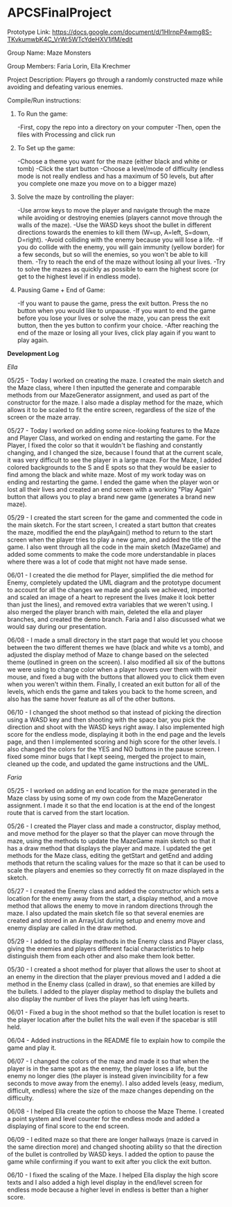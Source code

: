 # APCSFinalProject

Prototype Link: https://docs.google.com/document/d/1HIrnpP4wmg8S-TKvkumwbK4C_VrWr5WTcYdeHXV1jfM/edit

Group Name: Maze Monsters

Group Members: Faria Lorin, Ella Krechmer

Project Description: Players go through a randomly constructed maze while avoiding and defeating various enemies.

Compile/Run instructions:

  1. To Run the game:

      -First, copy the repo into a directory on your computer
      -Then, open the files with Processing and click run

  2. To Set up the game:

      -Choose a theme you want for the maze (either black and white or tomb)
      -Click the start button
      -Choose a level/mode of difficulty (endless mode is not really endless and has a maximum of 50 levels, but after you complete one maze you move on to a bigger maze)

  3. Solve the maze by controlling the player:

      -Use arrow keys to move the player and navigate through the maze while avoiding or destroying enemies (players cannot move through the walls of the maze).
      -Use the WASD keys shoot the bullet in different directions towards the enemies to kill them (W=up, A=left, S=down, D=right).
      -Avoid colliding with the enemy because you will lose a life.
      -If you do collide with the enemy, you will gain immunity (yellow border) for a few seconds, but so will the enemies, so you won't be able to kill them.
      -Try to reach the end of the maze without losing all your lives.
      -Try to solve the mazes as quickly as possible to earn the highest score (or get to the highest level if in endless mode).

  4. Pausing Game + End of Game:

      -If you want to pause the game, press the exit button. Press the no button when you would like to unpause.
      -If you want to end the game before you lose your lives or solve the maze, you can press the exit button, then the yes button to confirm your choice.
      -After reaching the end of the maze or losing all your lives, click play again if you want to play again.

__Development Log__

_Ella_

05/25 - Today I worked on creating the maze. I created the main sketch and the Maze class, where I then inputted the generate and comparable methods from our MazeGenerator assignment, and used as part of the constructor for the maze. I also made a display method for the maze, which allows it to be scaled to fit the entire screen, regardless of the size of the screen or the maze array.


05/27 - Today I worked on adding some nice-looking features to the Maze and Player Class, and worked on ending and restarting the game. For the Player, I fixed the color so that it wouldn't be flashing and constantly changing, and I changed the size, because I found that at the current scale, it was very difficult to see the player in a large maze. For the Maze, I added colored backgrounds to the S and E spots so that they would be easier to find among the black and white maze. Most of my work today was on ending and restarting the game. I ended the game when the player won or lost all their lives and created an end screen with a working "Play Again" button that allows you to play a brand new game (generates a brand new maze).

05/29 - I created the start screen for the game and commented the code in the main sketch. For the start screen, I created a start button that creates the maze, modified the end the playAgain() method to return to the start screen when the player tries to play a new game, and added the title of the game. I also went through all the code in the main sketch (MazeGame) and added some comments to make the code more understandable in places where there was a lot of code that might not have made sense.

06/01 - I created the die method for Player, simplified the die method for Enemy, completely updated the UML diagram and the prototype document to account for all the changes we made and goals we achieved, imported and scaled an image of a heart to represent the lives (make it look better than just the lines), and removed extra variables that we weren't using. I also merged the player branch with main, deleted the ella and player branches, and created the demo branch. Faria and I also discussed what we would say during our presentation.

06/08 - I made a small directory in the start page that would let you choose between the two different themes we have (black and white vs a tomb), and adjusted the display method of Maze to change based on the selected theme (outlined in green on the screen). I also modified all six of the buttons we were using to change color when a player hovers over them with their mouse, and fixed a bug with the buttons that allowed you to click them even when you weren't within them. Finally, I created an exit button for all of the levels, which ends the game and takes you back to the home screen, and also has the same hover feature as all of the other buttons.

06/10 - I changed the shoot method so that instead of picking the direction using a WASD key and then shooting with the space bar, you pick the direction and shoot with the WASD keys right away. I also implemented high score for the endless mode, displaying it both in the end page and the levels page, and then I implemented scoring and high score for the other levels. I also changed the colors for the YES and NO buttons in the pause screen. I fixed some minor bugs that I kept seeing, merged the project to main, cleaned up the code, and updated the game instructions and the UML.


_Faria_

05/25 - I worked on adding an end location for the maze generated in the Maze class by using some of my own code from the MazeGenerator assignment. I made it so that the end location is at the end of the longest route that is carved from the start location.


05/26 - I created the Player class and made a constructor, display method, and move method for the player so that the player can move through the maze, using the methods to update the MazeGame main sketch so that it has a draw method that displays the player and maze. I updated the get methods for the Maze class, editing the getStart and getEnd and adding methods that return the scaling values for the maze so that it can be used to scale the players and enemies so they correctly fit on maze displayed in the sketch.


05/27 - I created the Enemy class and added the constructor which sets a location for the enemy away from the start, a display method, and a move method that allows the enemy to move in random directions through the maze. I also updated the main sketch file so that several enemies are created and stored in an ArrayList during setup and enemy move and enemy display are called in the draw method.


05/29 - I added to the display methods in the Enemy class and Player class, giving the enemies and players different facial characteristics to help distinguish them from each other and also make them look better.


05/30 - I created a shoot method for player that allows the user to shoot at an enemy in the direction that the player previous moved and I added a die method in the Enemy class (called in draw), so that enemies are killed by the bullets. I added to the player display method to display the bullets and also display the number of lives the player has left using hearts.


06/01 - Fixed a bug in the shoot method so that the bullet location is reset to the player location after the bullet hits the wall even if the spacebar is still held.


06/04 - Added instructions in the README file to explain how to compile the game and play it.


06/07 - I changed the colors of the maze and made it so that when the player is in the same spot as the enemy, the player loses a life, but the enemy no longer dies (the player is instead given invincibility for a few seconds to move away from the enemy). I also added levels (easy, medium, difficult, endless) where the size of the maze changes depending on the difficulty.


06/08 - I helped Ella create the option to choose the Maze Theme. I created a point system and level counter for the endless mode and added a displaying of final score to the end screen.


06/09 - I edited maze so that there are longer hallways (maze is carved in the same direction more) and changed shooting ability so that the direction of the bullet is controlled by WASD keys. I added the option to pause the game while confirming if you want to exit after you click the exit button.


06/10 - I fixed the scaling of the Maze. I helped Ella display the high score texts and I also added a high level display in the end/level screen for endless mode because a higher level in endless is better than a higher score.
